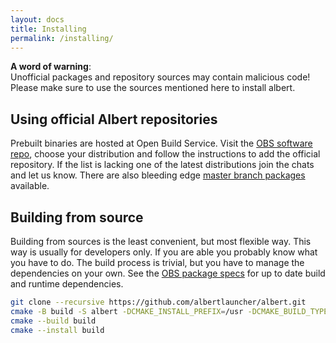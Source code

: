 ```yaml
---
layout: docs
title: Installing
permalink: /installing/
---
```

**A word of warning**:
<br>
Unofficial packages and repository sources may contain malicious code!
<br>
Please make sure to use the sources mentioned here to install albert.

## Using official Albert repositories

Prebuilt binaries are hosted at Open Build Service. Visit the [OBS software repo](https://software.opensuse.org/download.html?project=home:manuelschneid3r&package=albert), choose your distribution and follow the instructions to add the official repository. If the list is lacking one of the latest distributions join the chats and let us know. There are also bleeding edge [master branch packages](https://software.opensuse.org//download.html?project=home%3Amanuelschneid3r%3Adevel&package=albert) available.

## Building from source

Building from sources is the least convenient, but most flexible way. This way is usually for developers only. If you are able you probably know what you have to do. The build process is trivial, but you have to manage the dependencies on your own. See the [OBS package specs](https://build.opensuse.org/package/show/home:manuelschneid3r/albert) for up to date build and runtime dependencies.

```bash
git clone --recursive https://github.com/albertlauncher/albert.git
cmake -B build -S albert -DCMAKE_INSTALL_PREFIX=/usr -DCMAKE_BUILD_TYPE=Debug
cmake --build build
cmake --install build
```
